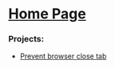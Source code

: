 # [Home Page](https://hwtam.github.io/)

### Projects:
- [Prevent browser close tab](https://hwtam.github.io/projects/prevent_close/main.html)
